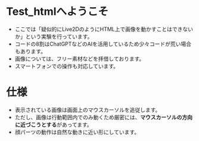 # Test_htmlへようこそ
* ここでは「疑似的にLive2DのようにHTML上で画像を動かすことはできないか」という実験を行っています。
* コードの8割はChatGPTなどのAIを活用しているため少々コードが荒い場合もあります。
* 画像については、フリー素材などを拝借しております。
* スマートフォンでの操作も対応しています。
# 仕様
* 表示されている画像は画面上のマウスカーソルを追従します。
* ただし、画像は行動範囲内でのみ動くため厳密には、**マウスカーソルの方向に近づこうとする**があってます。
* 顔パーツの動作は自然な動きに近い形にしています。

